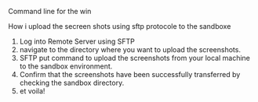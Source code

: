 Command line for the win



How i upload the secreen shots using sftp protocole to the sandboxe

  1. Log into Remote Server using SFTP
  2. navigate to the directory where you want to upload the screenshots.
  3. SFTP put command to upload the screenshots from your local machine to the sandbox environment.
  4. Confirm that the screenshots have been successfully transferred by checking the sandbox directory.
  5. et voila!

